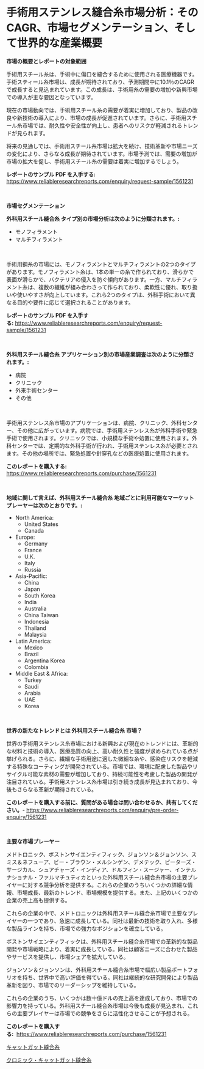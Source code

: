 <p><h1>手術用ステンレス縫合糸市場分析：そのCAGR、市場セグメンテーション、そして世界的な産業概要</h1></p><p><strong>市場の概要とレポートの対象範囲</strong></p>
<p><p>手術用スチール糸は、手術中に傷口を縫合するために使用される医療機器です。手術スティール糸市場は、成長が期待されており、予測期間中に10.1％のCAGRで成長すると見込まれています。この成長は、手術用糸の需要の増加や新興市場での導入が主な要因となっています。</p><p>現在の市場動向では、手術用スチール糸の需要が着実に増加しており、製品の改良や新技術の導入により、市場の成長が促進されています。さらに、手術用スチール糸市場では、耐久性や安全性が向上し、患者へのリスクが軽減されるトレンドが見られます。</p><p>将来の見通しでは、手術用スチール糸市場は拡大を続け、技術革新や市場ニーズの変化により、さらなる成長が期待されています。市場予測では、需要の増加が市場の拡大を促し、手術用スチール糸の需要は着実に増加するでしょう。</p></p>
<p><strong>レポートのサンプル PDF を入手する:</strong> <a href="https://www.reliableresearchreports.com/enquiry/request-sample/1561231">https://www.reliableresearchreports.com/enquiry/request-sample/1561231</a></p>
<p>&nbsp;</p>
<p><strong>市場セグメンテーション</strong></p>
<p><strong>外科用スチール縫合糸 タイプ別の市場分析は次のように分類されます。:</strong></p>
<p><ul><li>モノフィラメント</li><li>マルチフィラメント</li></ul></p>
<p>&nbsp;</p>
<p><p>手術用鋼糸の市場には、モノフィラメントとマルチフィラメントの2つのタイプがあります。モノフィラメント糸は、1本の単一の糸で作られており、滑らかで表面が滑らかで、バクテリアの侵入を防ぐ傾向があります。一方、マルチフィラメント糸は、複数の繊維が組み合わさって作られており、柔軟性に優れ、取り扱いや使いやすさが向上しています。これら2つのタイプは、外科手術において異なる目的や要件に応じて選択されることがあります。</p></p>
<p><strong>レポートのサンプル PDF を入手する:</strong>&nbsp;<a href="https://www.reliableresearchreports.com/enquiry/request-sample/1561231">https://www.reliableresearchreports.com/enquiry/request-sample/1561231</a></p>
<p>&nbsp;</p>
<p><strong> 外科用スチール縫合糸 アプリケーション別の市場産業調査は次のように分類されます。:</strong></p>
<p><ul><li>病院</li><li>クリニック</li><li>外来手術センター</li><li>その他</li></ul></p>
<p>&nbsp;</p>
<p><p>手術用ステンレス糸市場のアプリケーションは、病院、クリニック、外科センター、その他に広がっています。病院では、手術用ステンレス糸が外科手術や緊急手術で使用されます。クリニックでは、小規模な手術や処置に使用されます。外科センターでは、定期的な外科手術が行われ、手術用ステンレス糸が必要とされます。その他の場所では、緊急処置や針穿孔などの医療処置に使用されます。</p></p>
<p><strong>このレポートを購入する:</strong>&nbsp; <a href="https://www.reliableresearchreports.com/purchase/1561231">https://www.reliableresearchreports.com/purchase/1561231</a></p>
<p>&nbsp;</p>
<p><strong>地域に関して言えば、外科用スチール縫合糸 地域ごとに利用可能なマーケットプレーヤーは次のとおりです。:</strong></p>
<p><ul>
    <li>
        North America:
        <ul>
            <li>United States</li>
            <li>Canada</li>
        </ul>
    </li>
    <li>
        Europe:
        <ul>
            <li>Germany</li>
            <li>France</li>
            <li>U.K.</li>
            <li>Italy</li>
            <li>Russia</li>
        </ul>
    </li>
    <li>
        Asia-Pacific:
        <ul>
            <li>China</li>
            <li>Japan</li>
            <li>South Korea</li>
            <li>India</li>
            <li>Australia</li>
            <li>China Taiwan</li>
            <li>Indonesia</li>
            <li>Thailand</li>
            <li>Malaysia</li>
        </ul>
    </li>
    <li>
        Latin America:
        <ul>
            <li>Mexico</li>
            <li>Brazil</li>
            <li>Argentina Korea</li>
            <li>Colombia</li>
        </ul>
    </li>
    <li>
        Middle East & Africa:
        <ul>
            <li>Turkey</li>
            <li>Saudi</li>
            <li>Arabia</li>
            <li>UAE</li>
            <li>Korea</li>
        </ul>
    </li>
    </ul></p>
<p>&nbsp;</p>
<p><strong>世界の新たなトレンドとは 外科用スチール縫合糸 市場？</strong></p>
<p><p>世界の手術用ステンレス糸市場における新興および現在のトレンドには、革新的な材料と技術の導入、医療品質の向上、高い耐久性と強度が求められている点が挙げられる。さらに、繊細な手術用途に適した微細な糸や、感染症リスクを軽減する特殊なコーティングが開発されている。市場では、環境に配慮した製品やリサイクル可能な素材の需要が増加しており、持続可能性を考慮した製品の開発が注目されている。手術用ステンレス糸市場は引き続き成長が見込まれており、今後もさらなる革新が期待されている。</p></p>
<p><strong>このレポートを購入する前に、質問がある場合は問い合わせるか、共有してください。</strong>- <a href="https://www.reliableresearchreports.com/enquiry/pre-order-enquiry/1561231">https://www.reliableresearchreports.com/enquiry/pre-order-enquiry/1561231</a></p>
<p>&nbsp;</p>
<p><strong>主要な市場プレーヤー</strong></p>
<p><p>メドトロニック、ボストンサイエンティフィック、ジョンソン＆ジョンソン、スミス＆ネフューア、ビー・ブラウン・メルシンゲン、デメテック、ピーターズ・サージカル、シュアチャーズ・インディア、ドルフィン・スージャー、インテルナショナル・ファルマチュティカといった外科用スチール縫合糸市場の主要プレイヤーに対する競争分析を提供する。これらの企業のうちいくつかの詳細な情報、市場成長、最新のトレンド、市場規模を提供する。また、上記のいくつかの企業の売上高も提供する。</p><p>これらの企業の中で、メドトロニックは外科用スチール縫合糸市場で主要なプレイヤーの一つであり、急速に成長している。同社は最新の技術を取り入れ、多様な製品ラインを持ち、市場での強力なポジションを確立している。</p><p>ボストンサイエンティフィックは、外科用スチール縫合糸市場での革新的な製品開発や市場戦略により、着実に成長している。同社は顧客ニーズに合わせた製品やサービスを提供し、市場シェアを拡大している。</p><p>ジョンソン＆ジョンソンは、外科用スチール縫合糸市場で幅広い製品ポートフォリオを持ち、世界中で高い評価を得ている。同社は継続的な研究開発により製品革新を図り、市場でのリーダーシップを維持している。</p><p>これらの企業のうち、いくつかは数十億ドルの売上高を達成しており、市場での影響力を持っている。外科用スチール縫合糸市場は今後も成長が見込まれ、これらの主要プレイヤーは市場での競争をさらに活性化させることが予想される。</p></p>
<p><strong>このレポートを購入する:</strong>&nbsp;&nbsp;<a href="https://www.reliableresearchreports.com/purchase/1561231">https://www.reliableresearchreports.com/purchase/1561231</a></p>
<p><p><a href="https://github.com/laurenreichert/Market-Research-Report-List-1/blob/main/69481075916.md">キャットガット縫合糸</a></p><p><a href="https://github.com/RodHoppe07/Market-Research-Report-List-1/blob/main/45251835917.md">クロミック・キャットガット縫合糸</a></p></p>